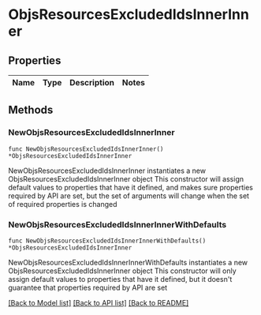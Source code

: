 # ObjsResourcesExcludedIdsInnerInner

## Properties

Name | Type | Description | Notes
------------ | ------------- | ------------- | -------------

## Methods

### NewObjsResourcesExcludedIdsInnerInner

`func NewObjsResourcesExcludedIdsInnerInner() *ObjsResourcesExcludedIdsInnerInner`

NewObjsResourcesExcludedIdsInnerInner instantiates a new ObjsResourcesExcludedIdsInnerInner object
This constructor will assign default values to properties that have it defined,
and makes sure properties required by API are set, but the set of arguments
will change when the set of required properties is changed

### NewObjsResourcesExcludedIdsInnerInnerWithDefaults

`func NewObjsResourcesExcludedIdsInnerInnerWithDefaults() *ObjsResourcesExcludedIdsInnerInner`

NewObjsResourcesExcludedIdsInnerInnerWithDefaults instantiates a new ObjsResourcesExcludedIdsInnerInner object
This constructor will only assign default values to properties that have it defined,
but it doesn't guarantee that properties required by API are set


[[Back to Model list]](../README.md#documentation-for-models) [[Back to API list]](../README.md#documentation-for-api-endpoints) [[Back to README]](../README.md)


